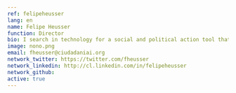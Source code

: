 ```yaml
---
ref: felipeheusser
lang: en
name: Felipe Heusser
function: Director
bio: I search in technology for a social and political action tool that empowers citizens, and transfers power from the few to the many. So proud of Ciudadano Inteligente!
image: nono.png
email: fheusser@ciudadaniai.org
network_twitter: https://twitter.com/fheusser
network_linkedin: http://cl.linkedin.com/in/felipeheusser
network_github:
active: true
---
```

